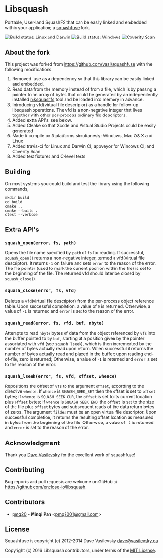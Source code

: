 # Libsquash

Portable, User-land SquashFS that can be easily linked and embedded within your application; a [squashfuse](https://github.com/vasi/squashfuse) fork.

[![Build status: Linux and Darwin](https://travis-ci.org/enclose-io/libsquash.svg?branch=master)](https://travis-ci.org/enclose-io/libsquash)
[![Build status: Windows](https://ci.appveyor.com/api/projects/status/297rm0xhcfyyu9uo?svg=true)](https://ci.appveyor.com/project/pmq20/libsquash)
[![Coverity Scan](https://scan.coverity.com/projects/11215/badge.svg)](https://scan.coverity.com/projects/enclose-io-libsquash)

## About the fork

This project was forked from https://github.com/vasi/squashfuse with the following modifications.

1. Removed fuse as a dependency so that this library can be easily linked and embedded.
1. Read data from the memory instead of from a file,
which is by passing a pointer to an array of bytes that could be generated by
an independently installed [mksquashfs](http://squashfs.sourceforge.net/) tool
and be loaded into memory in advance.
1. Introducing vfd(virtual file descriptor) as a handle for follow-up
libsquash operations. The vfd is a non-negative integer that lives together with
other per-process ordinary file descriptors.
1. Added extra API's, see below.
1. Added CMake so that Xcode and Vistual Studio Projects could be easily generated
1. Made it compile on 3 platforms simultanesly: Windows, Mac OS X and Linux
1. Added travis-ci for Linux and Darwin CI; appveyor for Windows CI; and Coverity Scan
1. Added test fixtures and C-level tests

## Building

On most systems you could build and test the library using the following commands,

    mkdir build
    cd build
    cmake ..
    cmake --build .
    ctest --verbose

## Extra API's

### `squash_open(error, fs, path)`

Opens the file name specified by `path` of `fs` for reading.
If successful, `squash_open()` returns a non-negative integer, termed a vfd(virtual file descriptor).
It returns `-1` on failure and sets `error` to the reason of the error.
The file pointer (used to mark the current position within the file) is set to the beginning of the file.
The returned vfd should later be closed by `squash_close()`.

### `squash_close(error, fs, vfd)`

Deletes a `vfd`(virtual file descriptor) from the per-process object reference table.
Upon successful completion, a value of `0` is returned.
Otherwise, a value of `-1` is returned and `error` is set to the reason of the error.

### `squash_read(error, fs, vfd, buf, nbyte)`

Attempts to read `nbyte` bytes of data from the object
referenced by `vfs` into the buffer pointed to by `buf`,
starting at a position given by the pointer associated with `vfd` (see `squash_lseek`),
which is then incremented by the number of bytes actually read upon return.
When successful it returns the number of bytes actually read and placed in the buffer;
upon reading end-of-file, zero is returned;
Otherwise, a value of `-1` is returned and `error` is set to the reason of the error.

### `squash_lseek(error, fs, vfd, offset, whence)`

Repositions the offset of `vfs` to the argument `offset`, according to the directive `whence`.
If `whence` is `SQUASH_SEEK_SET` then the offset is set to `offset` bytes;
if `whence` is `SQUASH_SEEK_CUR`, the `offset` is set to its current location plus `offset` bytes;
if `whence` is `SQUASH_SEEK_END`, the `offset` is set to the size of the file plus `offset` bytes
and subsequent reads of the data return bytes of zeros.
The argument `fildes` must be an open virtual file descriptor.
Upon successful completion,
it returns the resulting offset location as measured in bytes from the beginning of the file.
Otherwise, a value of `-1` is returned and `error` is set to the reason of the error.

## Acknowledgment

Thank you [Dave Vasilevsky](https://github.com/vasi) for the excellent work of squashfuse!

## Contributing

Bug reports and pull requests are welcome on GitHub at https://github.com/enclose-io/libsquash.

## Contributors

* [pmq20](https://github.com/pmq20) - **Minqi Pan** &lt;pmq2001@gmail.com&gt;

## License

Squashfuse is copyright (c) 2012-2014 Dave Vasilevsky <dave@vasilevsky.ca>

Copyright (c) 2016 Libsquash contributors, under terms of the [MIT License](http://opensource.org/licenses/MIT).
